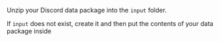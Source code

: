 Unzip your Discord data package into the `input` folder.

If `input` does not exist, create it and then put the contents of your data package inside
